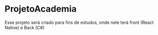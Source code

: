 # ProjetoAcademia
Esse projeto será criado para fins de estudos, onde nele terá front (React Native) e Back (C#)
